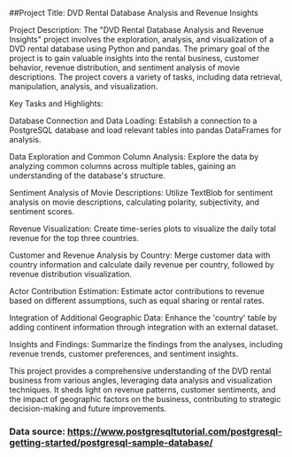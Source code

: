
##Project Title: DVD Rental Database Analysis and Revenue Insights

Project Description:
The "DVD Rental Database Analysis and Revenue Insights" project involves the exploration, analysis, and visualization of a DVD rental database using Python and pandas. The primary goal of the project is to gain valuable insights into the rental business, customer behavior, revenue distribution, and sentiment analysis of movie descriptions. The project covers a variety of tasks, including data retrieval, manipulation, analysis, and visualization.

Key Tasks and Highlights:

Database Connection and Data Loading: Establish a connection to a PostgreSQL database and load relevant tables into pandas DataFrames for analysis.

Data Exploration and Common Column Analysis: Explore the data by analyzing common columns across multiple tables, gaining an understanding of the database's structure.

Sentiment Analysis of Movie Descriptions: Utilize TextBlob for sentiment analysis on movie descriptions, calculating polarity, subjectivity, and sentiment scores.

Revenue Visualization: Create time-series plots to visualize the daily total revenue for the top three countries.

Customer and Revenue Analysis by Country: Merge customer data with country information and calculate daily revenue per country, followed by revenue distribution visualization.

Actor Contribution Estimation: Estimate actor contributions to revenue based on different assumptions, such as equal sharing or rental rates.

Integration of Additional Geographic Data: Enhance the 'country' table by adding continent information through integration with an external dataset.

Insights and Findings: Summarize the findings from the analyses, including revenue trends, customer preferences, and sentiment insights.

This project provides a comprehensive understanding of the DVD rental business from various angles, leveraging data analysis and visualization techniques. It sheds light on revenue patterns, customer sentiments, and the impact of geographic factors on the business, contributing to strategic decision-making and future improvements.
### Data source: https://www.postgresqltutorial.com/postgresql-getting-started/postgresql-sample-database/
